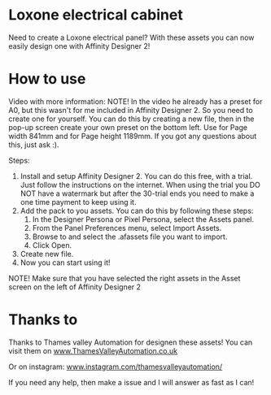 # Loxone electrical cabinet
Need to create a Loxone electrical panel? With these assets you can now easily design one with Affinity Designer 2!

# How to use
Video with more information:
NOTE! In the video he already has a preset for A0, but this wasn't for me included in Affinity Designer 2. So you need to create one for yourself. You can do this by creating a new file, then in the pop-up screen create your own preset on the bottom left. Use for Page width 841mm and for Page height 1189mm. If you got any questions about this, just ask :).

Steps:
1. Install and setup Affinity Designer 2. You can do this free, with a trial. Just follow the instructions on the internet. When using the trial you DO NOT have a watermark but after the 30-trial ends you need to make a one time payment to keep using it.
2. Add the pack to you assets. You can do this by following these steps:
    1. In the Designer Persona or Pixel Persona, select the Assets panel.
    2. From the Panel Preferences menu, select Import Assets.
    3. Browse to and select the .afassets file you want to import.
    4. Click Open.
3. Create new file.
3. Now you can start using it!

NOTE! Make sure that you have selected the right assets in the Asset screen on the left of Affinity Designer 2

# Thanks to
Thanks to Thames valley Automation for designen these assets!
You can visit them on www.ThamesValleyAutomation.co.uk

Or on instagram: www.instagram.com/thamesvalleyautomation/

If you need any help, then make a issue and I will answer as fast as I can!
